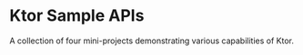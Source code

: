 
#  Ktor Sample APIs

A collection of four mini-projects demonstrating various capabilities of Ktor.
